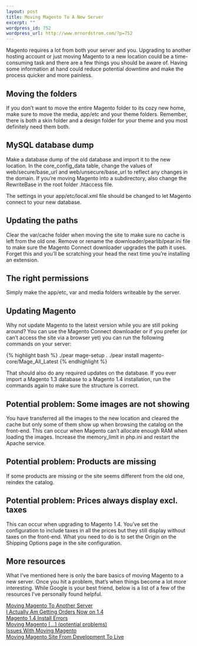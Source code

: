 ```yaml
--- 
layout: post
title: Moving Magento To A New Server
excerpt: ""
wordpress_id: 752
wordpress_url: http://www.mrnordstrom.com/?p=752
---
```

<p>Magento requires a lot from both your server and you. Upgrading to another hosting account or just moving Magento to a new location could be a time-consuming task and there are a few things you should be aware of. Having some information at hand could reduce potential downtime and make the process quicker and more painless.</p>
<!--more-->
<h2>Moving the folders</h2>

<p>If you don&rsquo;t want to move the entire Magento folder to its cozy new home, make sure to move the media, app/etc and your theme folders. Remember, there is both a skin folder and a design folder for your theme and you most definitely need them both.</p>

<h2>MySQL database dump</h2>

<p>Make a database dump of the old database and import it to the new location. In the core_config_data table, change the values of web/secure/base_url and web/unsecure/base_url to reflect any changes in the domain. If you&rsquo;re moving Magento into a subdirectory, also change the RewriteBase in the root folder .htaccess file.</p>

<p>The settings in your app/etc/local.xml file should be changed to let Magento connect to your new database.</p>

<h2>Updating the paths</h2>

<p>Clear the var/cache folder when moving the site to make sure no cache is left from the old one. Remove or rename the downloader/pearlib/pear.ini file to make sure the Magento Connect downloader upgrades the path it uses. Forget this and you&rsquo;ll be scratching your head the next time you&rsquo;re installing an extension.</p>

<h2>The right permissions</h2>

<p>Simply make the app/etc, var and media folders writeable by the server.</p>

<h2>Updating Magento</h2>

<p>Why not update Magento to the latest version while you are still poking around? You can use the Magento Connect downloader or if you prefer (or can&rsquo;t access the site via a browser yet) you can run the following commands on your server:</p>

{% highlight bash %}
./pear mage-setup .
./pear install magento-core/Mage_All_Latest
{% endhighlight %}

<p>That should also do any required updates on the database. If you ever import a Magento 1.3 database to a Magento 1.4 installation, run the commands again to make sure the structure is correct.</p>

<h2>Potential problem: Some images are not showing</h2>

<p>You have transferred all the images to the new location and cleared the cache but only some of them show up when browsing the catalog on the front-end. This can occur when Magento can&rsquo;t allocate enough RAM when loading the images. Increase the memory_limit in php.ini and restart the Apache service.</p>

<h2>Potential problem: Products are missing</h2>

<p>If some products are missing or the site seems different from the old one, reindex the catalog.</p>

<h2>Potential problem: Prices always display excl. taxes</h2>

<p>This can occur when upgrading to Magento 1.4. You&rsquo;ve set the configuration to include taxes in all the prices but they still display without taxes on the front-end. What you need to do is to set the Origin on the Shipping Options page in the site configuration.</p>

<h2>More resources</h2>

<p>What I&rsquo;ve mentioned here is only the bare basics of moving Magento to a new server. Once you hit a problem, that&rsquo;s when things become a lot more interesting. While Google is your best friend, below is a list of a few of the resources I&rsquo;ve personally found helpful.</p>

<p><a href="http://www.magentocommerce.com/wiki/groups/227/moving_magento_to_another_server">Moving Magento To Another Server</a><br />
<a href="http://activecodeline.com/moving-magento-site-from-development-to-live-server">I Actually Am Getting Orders Now on 1.4</a><br />
<a href="http://www.sonassi.com/knowledge-base/magento-1-4-install-errors/comment-page-1/">Magento 1.4 Install Errors</a><br />
<a href="http://www.magentocommerce.com/boards/viewthread/27272/">Moving Magento [...] (potential problems)</a><br />
<a href="http://activecodeline.com/issues-with-moving-magento-from-one-server-to-another">Issues With Moving Magento</a><br />
<a href="http://activecodeline.com/moving-magento-site-from-development-to-live-server">Moving Magento Site From Development To Live</a></p>
